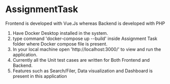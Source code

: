 # AssignmentTask

Frontend is developed with Vue.Js whereas Backend is developed with PHP
1. Have Docker Desktop installed in the system.
2. type command 'docker-compose up --build' inside Assignment Task folder where Docker compose file is present.
3. In your local machine open 'http://localhost:3000/' to view and run the application.
4. Currently all the Unit test cases are written for Both Frontend and Backend.
5. Features such as Search/Filer, Data visualization and Dashboard is present in this application
   
